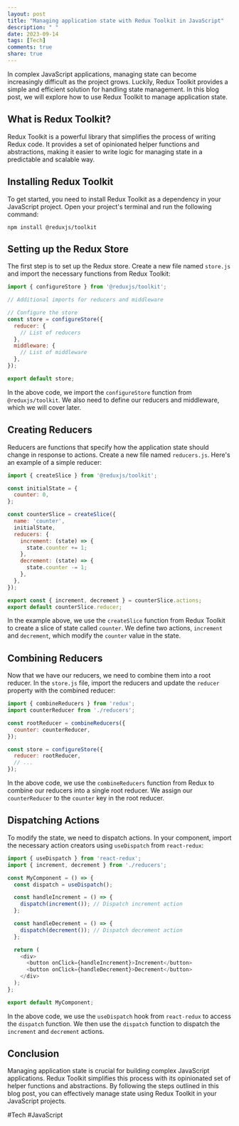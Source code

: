 ```yaml
---
layout: post
title: "Managing application state with Redux Toolkit in JavaScript"
description: " "
date: 2023-09-14
tags: [Tech]
comments: true
share: true
---
```


In complex JavaScript applications, managing state can become increasingly difficult as the project grows. Luckily, Redux Toolkit provides a simple and efficient solution for handling state management. In this blog post, we will explore how to use Redux Toolkit to manage application state.

## What is Redux Toolkit?

Redux Toolkit is a powerful library that simplifies the process of writing Redux code. It provides a set of opinionated helper functions and abstractions, making it easier to write logic for managing state in a predictable and scalable way.

## Installing Redux Toolkit

To get started, you need to install Redux Toolkit as a dependency in your JavaScript project. Open your project's terminal and run the following command:

```shell
npm install @reduxjs/toolkit
```

## Setting up the Redux Store

The first step is to set up the Redux store. Create a new file named `store.js` and import the necessary functions from Redux Toolkit:

```javascript
import { configureStore } from '@reduxjs/toolkit';

// Additional imports for reducers and middleware

// Configure the store
const store = configureStore({
  reducer: {
    // List of reducers
  },
  middleware: {
    // List of middleware
  },
});

export default store;
```

In the above code, we import the `configureStore` function from `@reduxjs/toolkit`. We also need to define our reducers and middleware, which we will cover later.

## Creating Reducers

Reducers are functions that specify how the application state should change in response to actions. Create a new file named `reducers.js`. Here's an example of a simple reducer:

```javascript
import { createSlice } from '@reduxjs/toolkit';

const initialState = {
  counter: 0,
};

const counterSlice = createSlice({
  name: 'counter',
  initialState,
  reducers: {
    increment: (state) => {
      state.counter += 1;
    },
    decrement: (state) => {
      state.counter -= 1;
    },
  },
});

export const { increment, decrement } = counterSlice.actions;
export default counterSlice.reducer;
```

In the example above, we use the `createSlice` function from Redux Toolkit to create a slice of state called `counter`. We define two actions, `increment` and `decrement`, which modify the `counter` value in the state.

## Combining Reducers

Now that we have our reducers, we need to combine them into a root reducer. In the `store.js` file, import the reducers and update the `reducer` property with the combined reducer:

```javascript
import { combineReducers } from 'redux';
import counterReducer from './reducers';

const rootReducer = combineReducers({
  counter: counterReducer,
});

const store = configureStore({
  reducer: rootReducer,
  // ...
});
```

In the above code, we use the `combineReducers` function from Redux to combine our reducers into a single root reducer. We assign our `counterReducer` to the `counter` key in the root reducer.

## Dispatching Actions

To modify the state, we need to dispatch actions. In your component, import the necessary action creators using `useDispatch` from `react-redux`:

```javascript
import { useDispatch } from 'react-redux';
import { increment, decrement } from './reducers';

const MyComponent = () => {
  const dispatch = useDispatch();

  const handleIncrement = () => {
    dispatch(increment()); // Dispatch increment action
  };

  const handleDecrement = () => {
    dispatch(decrement()); // Dispatch decrement action
  };

  return (
    <div>
      <button onClick={handleIncrement}>Increment</button>
      <button onClick={handleDecrement}>Decrement</button>
    </div>
  );
};

export default MyComponent;
```

In the above code, we use the `useDispatch` hook from `react-redux` to access the `dispatch` function. We then use the `dispatch` function to dispatch the `increment` and `decrement` actions.

## Conclusion

Managing application state is crucial for building complex JavaScript applications. Redux Toolkit simplifies this process with its opinionated set of helper functions and abstractions. By following the steps outlined in this blog post, you can effectively manage state using Redux Toolkit in your JavaScript projects.

#Tech #JavaScript